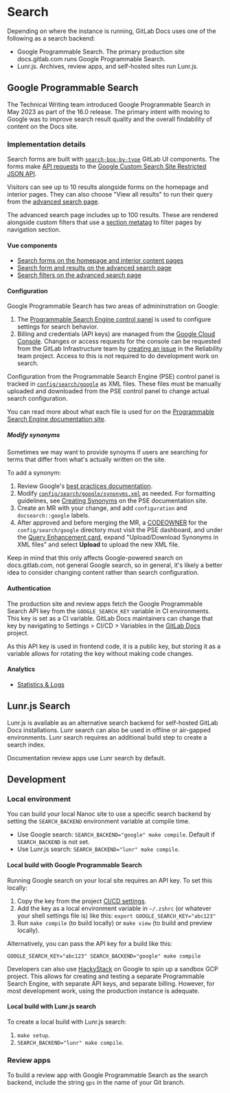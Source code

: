 # Search

Depending on where the instance is running, GitLab Docs uses one of the following as a search backend:

- Google Programmable Search. The primary production site docs.gitlab.com runs Google Programmable Search.
- Lunr.js. Archives, review apps, and self-hosted sites run Lunr.js.

## Google Programmable Search

The Technical Writing team introduced Google Programmable Search in May 2023 as part of the 16.0 release. The primary intent with moving to Google was to improve search result quality and the overall findability of content on the Docs site.

### Implementation details

Search forms are built with [`search-box-by-type`](https://gitlab-org.gitlab.io/gitlab-ui/?path=/docs/base-search-box-by-type--docs) GitLab UI components. The forms make [API requests](https://gitlab.com/gitlab-org/gitlab-docs/-/blob/main/content/frontend/services/google_search_api.js) to the [Google Custom Search Site Restricted JSON API](https://developers.google.com/custom-search/v1/site_restricted_api).

Visitors can see up to 10 results alongside forms on the homepage and interior pages. They can also choose "View all results" to run their query from the [advanced search page](https://docs.gitlab.com/search).

The advanced search page includes up to 100 results. These are rendered alongside custom filters that use a [section metatag](https://gitlab.com/gitlab-org/gitlab-docs/-/blob/main/layouts/head.html#L19) to filter pages by navigation section.

#### Vue components

- [Search forms on the homepage and interior content pages](https://gitlab.com/gitlab-org/gitlab-docs/-/blob/main/content/frontend/search/components/google_search_form.vue)
- [Search form and results on the advanced search page](https://gitlab.com/gitlab-org/gitlab-docs/-/blob/main/content/frontend/search/components/google_results.vue)
- [Search filters on the advanced search page](https://gitlab.com/gitlab-org/gitlab-docs/-/blob/main/content/frontend/search/components/search_filters.vue)

#### Configuration

Google Programmable Search has two areas of admininstration on Google:

1. The [Programmable Search Engine control panel](https://programmablesearchengine.google.com/controlpanel/overview?cx=97494f9fe316a426d) is used to configure settings for search behavior.
1. Billing and credentials (API keys) are managed from the [Google Cloud Console](https://console.cloud.google.com). Changes or access requests for the console can be requested from the GitLab Infrastructure team by [creating an issue](https://gitlab.com/gitlab-com/gl-infra/reliability/-/issues) in the Reliability team project. Access to this is not required to do development work on search.

Configuration from the Programmable Search Engine (PSE) control panel is tracked in [`config/search/google`](/config/search/google/) as XML files. These files must be manually uploaded and downloaded from the PSE control panel to change actual search configuration.

You can read more about what each file is used for on the [Programmable Search Engine documentation site](https://developers.google.com/custom-search/docs/basics).

##### Modify synonyms

Sometimes we may want to provide synoyms if users are searching for terms that differ from what's actually written on the site.

To add a synonym:

1. Review Google's [best practices documentation](https://developers.google.com/custom-search/docs/queries#expanding-search-queries-with-synonyms).
2. Modify [`config/search/google/synonyms.xml`](/config/search/google/synonyms.xml) as needed. For formatting guidelines, see [Creating Synonyms](https://developers.google.com/custom-search/docs/queries#creating-synonyms) on the PSE documentation site.
3. Create an MR with your change, and add `configuration` and `docsearch::google` labels.
4. After approved and before merging the MR, a [CODEOWNER](/CODEOWNERS) for the `config/search/google` directory must visit the PSE dashboard, and under the [Query Enhancement card](https://programmablesearchengine.google.com/controlpanel/searchfeatures?cx=97494f9fe316a426d#query-enhancement-card), expand "Upload/Download Synonyms in XML files" and select **Upload** to upload the new XML file.

Keep in mind that this only affects Google-powered search on docs.gitlab.com, not general Google search, so in general, it's likely a better idea to consider changing content rather than search configuration.

#### Authentication

The production site and review apps fetch the Google Programmable Search API key from the `GOOGLE_SEARCH_KEY` variable in CI environments. This key is set as a CI variable. GitLab Docs maintainers can change that key by navigating to Settings > CI/CD  > Variables in the [GitLab Docs](https://gitlab.com/gitlab-org/gitlab-docs/) project.

As this API key is used in frontend code, it is a public key, but storing it as a variable allows for rotating the key without making code changes.

#### Analytics

- [Statistics & Logs](https://programmablesearchengine.google.com/cse/statistics/stats?cx=97494f9fe316a426d)

## Lunr.js Search

Lunr.js is available as an alternative search backend for self-hosted GitLab Docs installations. Lunr search can also be used in offline or air-gapped environments. Lunr search requires an additional build step to create a search index.

Documentation review apps use Lunr search by default.

## Development

### Local environment

You can build your local Nanoc site to use a specific search backend by setting the `SEARCH_BACKEND` environment variable at compile time.

- Use Google search: `SEARCH_BACKEND="google" make compile`. Default if `SEARCH_BACKEND` is not set.
- Use Lunr.js search: `SEARCH_BACKEND="lunr" make compile`.

#### Local build with Google Programmable Search

Running Google search on your local site requires an API key. To set this locally:

1. Copy the key from the project [CI/CD settings](https://gitlab.com/gitlab-org/gitlab-docs/-/settings/ci_cd).
1. Add the key as a local environment variable in `~/.zshrc` (or whatever your shell settings file is) like this: `export GOOGLE_SEARCH_KEY="abc123"`
1. Run `make compile` (to build locally) or `make view` (to build and preview locally).

Alternatively, you can pass the API key for a build like this:

```shell
GOOGLE_SEARCH_KEY="abc123" SEARCH_BACKEND="google" make compile
```

Developers can also use [HackyStack](https://about.gitlab.com/handbook/infrastructure-standards/realms/sandbox/) on Google to spin up a sandbox GCP project. This allows for creating and testing a separate Programmable Search Engine, with separate API keys, and separate billing. However, for most development work, using the production instance is adequate.

#### Local build with Lunr.js search

To create a local build with Lunr.js search:

1. `make setup`.
1. `SEARCH_BACKEND="lunr" make compile`.

### Review apps

To build a review app with Google Programmable Search as the search backend, include the string `gps` in the name of your Git branch.
